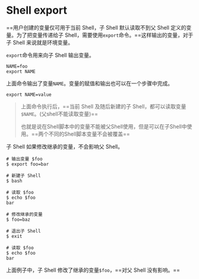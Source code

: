 # Shell export

==用户创建的变量仅可用于当前 Shell，子 Shell 默认读取不到父 Shell 定义的变量。为了把变量传递给子 Shell，需要使用`export`命令。==这样输出的变量，对于子 Shell 来说就是环境变量。

`export`命令用来向子 Shell 输出变量。

```
NAME=foo
export NAME
```

上面命令输出了变量`NAME`。变量的赋值和输出也可以在一个步骤中完成。

```
export NAME=value
```

> 上面命令执行后，==当前 Shell 及随后新建的子 Shell，都可以读取变量`$NAME`。(父shell不能读取变量)==
>
> 也就是说在Shell脚本中的变量不能被父Shell使用，但是可以在子Shell中使用。==两个不同的Shell脚本变量不会被覆盖==

子 Shell 如果修改继承的变量，不会影响父 Shell。

```
# 输出变量 $foo
$ export foo=bar

# 新建子 Shell
$ bash

# 读取 $foo
$ echo $foo
bar

# 修改继承的变量
$ foo=baz

# 退出子 Shell
$ exit

# 读取 $foo
$ echo $foo
bar
```

上面例子中，子 Shell 修改了继承的变量`$foo`，==对父 Shell 没有影响。==